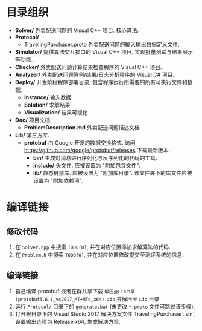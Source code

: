 # 目录组织

- **Solver/**
  外卖配送问题的 Visual C++ 项目.
  核心算法.
- **Protocol/**
  - TravelingPurchaser.proto
    外卖配送问题的输入输出数据定义文件.
- **Simulator/**
  提供算法交互接口的 Visual C++ 项目.
  实现批量测试与结果展示等功能.
- **Checker/**
  外卖配送问题计算结果检查程序的 Visual C++ 项目.
- **Analyzer/**
  外卖配送问题算例/结果/日志分析程序的 Visual C# 项目.
- **Deploy/**
  开发阶段程序部署目录, 包含程序运行所需要的所有可执行文件和数据.
  - **Instance/**
    输入数据.
  - **Solution/**
    求解结果.
  - **Visualization/**
    结果可视化.
- **Doc/**
  项目文档.
  - **ProblemDescription.md**
    外卖配送问题描述文档.
- **Lib/**
  第三方库.
  - **protobuf**
    由 Google 开发的数据交换格式.
    访问 https://github.com/google/protobuf/releases 下载最新版本.
    - **bin/**
      生成对消息进行序列化与反序列化的代码的工具.
    - **include/**
      头文件. 应被设置为 "附加包含文件".
    - **lib/**
      静态链接库. 应被设置为 "附加库目录".
      该文件夹下的库文件应被设置为 "附加依赖项".



# 编译链接

## 修改代码

1. 在 `Solver.cpp` 中搜索 `TODO[0]`, 并在对应位置添加求解算法的代码.
2. 在 `Problem.h` 中搜索 `TODO[0]`, 并在对应位置修改提交至测评系统的信息.

## 编译链接

1. 自己编译 protobuf 或者在群共享下载 `解压至Lib目录(protobuf3.6.1_vs2017_MT+MTd_x64).zip` 并解压至 `Lib` 目录.
2. 运行 `Protocol/` 目录下的 `generate.bat` (未更改 `*.proto` 文件可跳过该步骤).
3. 打开根目录下的 Visual Studio 2017 解决方案文件 TravelingPurchasert.sln`, 设置输出选项为 Release x64, 生成解决方案.